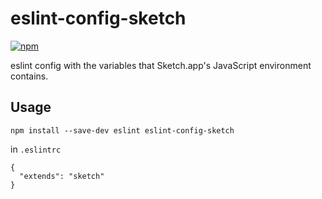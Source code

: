 # eslint-config-sketch

[![npm](https://img.shields.io/npm/v/@jongold/eslint-config-sketch.svg)](https://www.npmjs.com/package/@jongold/eslint-config-sketch)

eslint config with the variables that Sketch.app's JavaScript environment contains.

## Usage
```
npm install --save-dev eslint eslint-config-sketch
```

in `.eslintrc`
```
{
  "extends": "sketch"
}
```
